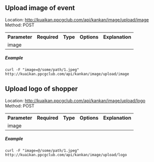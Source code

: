 ## Upload image of event  
Location: http://kuaikan.ppcgclub.com/api/kankan/image/upload/image  
Method: POST  


<table>
    <tr>
        <th>Parameter</th>
        <th>Required</th>
        <th>Type</th>
        <th>Options</th>
        <th>Explanation</th>
    </tr>
    <tr>
        <td>image</td>
        <td></td>
        <td></td>
        <td></td>
        <td></td>
    </tr>
</table>    

##### Example  

```
curl -F "image=@/some/path/1.jpeg" http://kuaikan.ppcgclub.com/api/kankan/image/upload/image
```  

## Upload logo of shopper  
Location: http://kuaikan.ppcgclub.com/api/kankan/image/upload/logo  
Method: POST  


<table>
    <tr>
        <th>Parameter</th>
        <th>Required</th>
        <th>Type</th>
        <th>Options</th>
        <th>Explanation</th>
    </tr>
    <tr>
        <td>image</td>
        <td></td>
        <td></td>
        <td></td>
        <td></td>
    </tr>
</table>    

##### Example  

```
curl -F "image=@/some/path/1.jpeg" http://kuaikan.ppcgclub.com/api/kankan/image/upload/logo
```